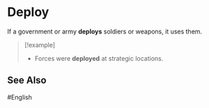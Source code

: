 # Deploy



If a government or army **deploys** soldiers or weapons, it uses them. 

> [!example]
> - Forces were **deployed** at strategic locations. 

## See Also 

#English 
